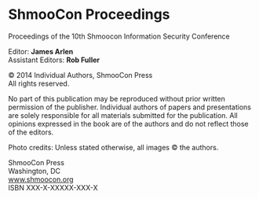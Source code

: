 ShmooCon Proceedings
=======

Proceedings of the 10th Shmoocon Information Security Conference

Editor: **James Arlen**  
Assistant Editors: **Rob Fuller**

© 2014 Individual Authors, ShmooCon Press  
All rights reserved.

No part of this publication may be reproduced without prior written permission of the publisher. Individual authors of papers and presentations are solely responsible for all materials submitted for the publication. All opinions expressed in the book are of the authors and do not reflect those of the editors.

Photo credits: Unless stated otherwise, all images © the authors.

ShmooCon Press  
Washington, DC  
www.shmoocon.org  
ISBN XXX-X-XXXXX-XXX-X